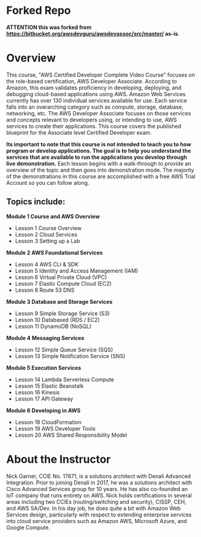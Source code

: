 # Forked Repo

**ATTENTION this was forked from https://bitbucket.org/awsdevguru/awsdevassoc/src/master/ as-is**.

# Overview 
This course, "AWS Certified Developer Complete Video Course" focuses on the role-based certification, AWS Developer Associate.  According to Amazon, this exam validates proficiency in developing, deploying, and debugging cloud-based applications using AWS. Amazon Web Services currently has over 130 individual services available for use.  Each service falls into an overarching category such as compute, storage, database, networking, etc.  The AWS Developer Associate focuses on those services and concepts relevant to developers using, or intending to use, AWS services to create their applications.  This course covers the published blueprint for the Associate level Certified Developer exam.  

**Its important to note that this course is not intended to teach you to how program or develop applications.  The goal is to help you understand the services that are available to run the applications you develop through live demonstration.**  Each lesson begins with a walk-through to provide an overview of the topic and then goes into demonstration mode.  The majority of the  demonstrations in this course are accomplished with a free AWS Trial Account so you can follow along.

## Topics include: 

**Module 1 Course and AWS Overview**

* Lesson 1 Course Overview  
* Lesson 2 Cloud Services  
* Lesson 3 Setting up a Lab  

**Module 2 AWS Foundational Services**  

* Lesson 4 AWS CLI & SDK  
* Lesson 5 Identity and Access Management (IAM)  
* Lesson 6 Virtual Private Cloud (VPC)  
* Lesson 7 Elastic Compute Cloud (EC2)  
* Lesson 8 Route 53 DNS  

**Module 3 Database and Storage Services**  

* Lesson 9 Simple Storage Service (S3)  
* Lesson 10 Databased (RDS / EC2)  
* Lesson 11 DynamoDB (NoSQL)  

**Module 4 Messaging Services**  

* Lesson 12 Simple Queue Service (SQS)  
* Lesson 13 Simple Notification Service (SNS)  

**Module 5 Execution Services**  

* Lesson 14 Lambda  Serverless Compute  
* Lesson 15 Elastic Beanstalk  
* Lesson 16 Kinesis  
* Lesson 17 API Gateway  

**Module 6 Developing in AWS**  

* Lesson 18 CloudFormation  
* Lesson 19 AWS Developer Tools  
* Lesson 20 AWS Shared Responsibility Model  


# About the Instructor
Nick Garner, CCIE No. 17871, is a solutions architect with Denali Advanced Integration.  Prior to joining Denali in 2017, he was a solutions architect with Cisco Advanced Services group for 10 years.   He has also co-founded an IoT company that runs entirely on AWS.  Nick holds certifications in several areas including two CCIEs (routing/switching and security), CISSP, CEH, and AWS SA/Dev.  In his day job, he does quite a bit with Amazon Web Services design, particularly with respect to extending enterprise services into cloud service providers such as Amazon AWS, Microsoft Azure, and Google Compute.
